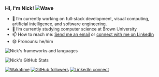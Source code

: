### Hi, I'm Nick! ![Wave](https://cdn.jsdelivr.net/gh/Readme-Workflows/Readme-Icons@main/icons/gifs/wave.gif)

- 🔭 I’m currently working on full-stack development, visual computing, artificial intelligence, and software engineering.
- 🌱 I’m currently studying computer science at Brown University
- 📫 How to reach me: [Send me an email](mailto:nick@bottone.io) or [connect with me on LinkedIn](https://www.linkedin.com/in/nicholasbottone/)
- 😄 Pronouns: he/him

![Nick's frameworks and languages](https://skillicons.dev/icons?i=ts,nodejs,react,express,next,mongodb,java,py,tensorflow,gcp,go,git,cloudflare,docker)

![Nick's GitHub Stats](https://github-readme-stats.vercel.app/api?username=NicholasBottone&count_private=true&show_icons=true)

[![Wakatime](https://wakatime.com/badge/user/575bcfe4-bed7-4758-8005-94e2df950685.svg?style=plastic)](https://wakatime.com/@NicholasBottone)
[![GitHub followers](https://img.shields.io/github/followers/NicholasBottone?style=plastic&logo=github)](https://github.com/NicholasBottone)
[![LinkedIn connect](https://img.shields.io/badge/LinkedIn-connect-blue?logo=linkedin&style=plastic)](https://www.linkedin.com/in/nicholasbottone/)

<!-- [![GitHub stars](https://img.shields.io/github/stars/NicholasBottone?affiliations=OWNER%2CCOLLABORATOR%2CORGANIZATION_MEMBER&style=plastic&logo=github)](https://github.com/NicholasBottone) -->
